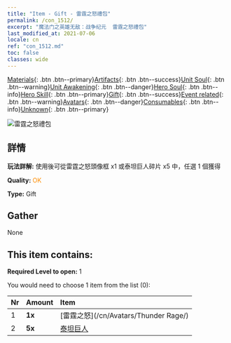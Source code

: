 ```yaml
---
title: "Item - Gift - 雷霆之怒禮包"
permalink: /con_1512/
excerpt: "魔法门之英雄无敌：战争纪元  雷霆之怒禮包"
last_modified_at: 2021-07-06
locale: cn
ref: "con_1512.md"
toc: false
classes: wide
---
```

 [Materials](/ItemsCN/){: .btn .btn--primary}[Artifacts](/ItemsCN/Artifacts/){: .btn .btn--success}[Unit Soul](/ItemsCN/UnitSoul/){: .btn .btn--warning}[Unit Awakening](/ItemsCN/UnitAwakening/){: .btn .btn--danger}[Hero Soul](/ItemsCN/HeroSoul/){: .btn .btn--info}[Hero Skill](/ItemsCN/HeroSkill/){: .btn .btn--primary}[Gift](/ItemsCN/Gift/){: .btn .btn--success}[Event related](/ItemsCN/Events/){: .btn .btn--warning}[Avatars](/ItemsCN/Avatars/){: .btn .btn--danger}[Consumables](/ItemsCN/Consumables/){: .btn .btn--info}[Unknown](/ItemsCN/Unknown/){: .btn .btn--primary}

 ![雷霆之怒禮包](/images/t/i_907126.png)

## 詳情
 **玩法詳解:** 使用後可從雷霆之怒頭像框 x1 或泰坦巨人碎片 x5 中，任選 1 個獲得

 **Quality:** <span style="color: #FF8C00">OK</span>

 **Type:** Gift

## Gather

  None

## This item contains:

 **Required Level to open:** 1

 You would need to choose 1 item from the list (0):

  | Nr | Amount |     Item    |
  |:---|:-------|:------------|
  | 1 |  **1x** | [雷霆之怒](/cn/Avatars/Thunder Rage/) |  | 
  | 2 |  **5x** | [泰坦巨人](/cn/Items/unt_241/) |  | 
